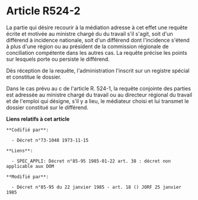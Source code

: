 # Article R524-2

La partie qui désire recourir à la médiation adresse à cet effet une requête écrite et motivée au ministre chargé du du
travail s'il s'agit, soit d'un différend à incidence nationale, soit d'un différend dont l'incidence s'étend à plus d'une
région ou au président de la commission régionale de conciliation compétente dans les autres cas. La requête précise les
points sur lesquels porte ou persiste le différend.

Dès réception de la requête, l'administration l'inscrit sur un registre spécial et constitue le dossier.

Dans le cas prévu au c de l'article R. 524-1, la requête conjointe des parties est adressée au ministre chargé du travail ou
au directeur régional du travail et de l'emploi qui désigne, s'il y a lieu, le médiateur choisi et lui transmet le dossier
constitué sur le différend.

**Liens relatifs à cet article**

	**Codifié par**:

	  - Décret n°73-1048 1973-11-15

	**Liens**:

	  - SPEC_APPLI: Décret n°85-95 1985-01-22 art. 38 : décret non applicable aux DOM

	**Modifié par**:

	  - Décret n°85-95 du 22 janvier 1985 - art. 18 () JORF 25 janvier 1985

